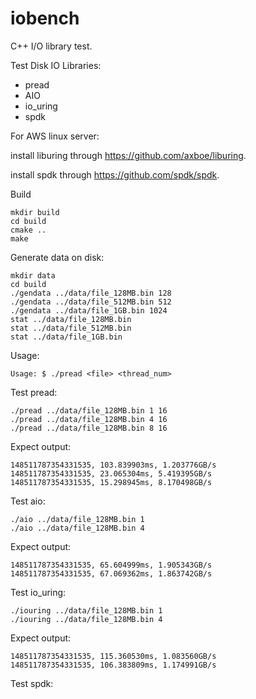 # iobench
C++ I/O library test.

Test Disk IO Libraries:
- pread
- AIO
- io_uring
- spdk


For AWS linux server:

install liburing through https://github.com/axboe/liburing.

install spdk through https://github.com/spdk/spdk.

Build
```
mkdir build
cd build
cmake ..
make
```


Generate data on disk:

```
mkdir data
cd build
./gendata ../data/file_128MB.bin 128
./gendata ../data/file_512MB.bin 512
./gendata ../data/file_1GB.bin 1024
stat ../data/file_128MB.bin
stat ../data/file_512MB.bin
stat ../data/file_1GB.bin
```

Usage:
```
Usage: $ ./pread <file> <thread_num>
```

Test pread:
```
./pread ../data/file_128MB.bin 1 16
./pread ../data/file_128MB.bin 4 16
./pread ../data/file_128MB.bin 8 16
```

Expect output:
```
148511787354331535, 103.839903ms, 1.203776GB/s
148511787354331535, 23.065304ms, 5.419395GB/s
148511787354331535, 15.298945ms, 8.170498GB/s
```

Test aio:
```
./aio ../data/file_128MB.bin 1
./aio ../data/file_128MB.bin 4
```

Expect output:
```
148511787354331535, 65.604999ms, 1.905343GB/s
148511787354331535, 67.069362ms, 1.863742GB/s
```


Test io_uring:
```
./iouring ../data/file_128MB.bin 1
./iouring ../data/file_128MB.bin 4
```

Expect output:
```
148511787354331535, 115.360530ms, 1.083560GB/s
148511787354331535, 106.383809ms, 1.174991GB/s
```


Test spdk:

